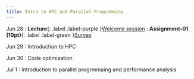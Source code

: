 ```yaml
---
title: Intro to HPC and Parallel Programming
---
```


Jun 28
: **Lecture**{: .label .label-purple }[Welcome session](#)
: **Assignment-01 (10pt)**{: .label .label-green }[Survey](#)

Jun 29
: Introduction to HPC

Jun 30
: Code optimization

Jul 1
: Introduction to parallel progrmmaing and performance analysis
